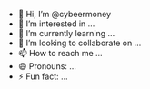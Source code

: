 - 👋 Hi, I’m @cybeermoney
- 👀 I’m interested in ...
- 🌱 I’m currently learning ...
- 💞️ I’m looking to collaborate on ...
- 📫 How to reach me ...
- 😄 Pronouns: ...
- ⚡ Fun fact: ...

<!---
cybeermoney/cybeermoney is a ✨ special ✨ repository because its `README.md` (this file) appears on your GitHub profile.
You can click the Preview link to take a look at your changes.
--->
